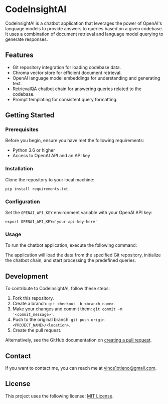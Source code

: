 # CodeInsightAI

CodeInsightAI is a chatbot application that leverages the power of OpenAI's language models to provide answers to queries based on a given codebase. It uses a combination of document retrieval and language model querying to generate responses.

## Features

- Git repository integration for loading codebase data.
- Chroma vector store for efficient document retrieval.
- OpenAI language model embeddings for understanding and generating text.
- RetrievalQA chatbot chain for answering queries related to the codebase.
- Prompt templating for consistent query formatting.

## Getting Started

### Prerequisites

Before you begin, ensure you have met the following requirements:

- Python 3.6 or higher
- Access to OpenAI API and an API key

### Installation

Clone the repository to your local machine:

```pip install requirements.txt```

### Configuration

Set the `OPENAI_API_KEY` environment variable with your OpenAI API key:

```export OPENAI_API_KEY='your-api-key-here'```

### Usage

To run the chatbot application, execute the following command:


The application will load the data from the specified Git repository, initialize the chatbot chain, and start processing the predefined queries.

## Development

To contribute to CodeInsightAI, follow these steps:

1. Fork this repository.
2. Create a branch: `git checkout -b <branch_name>`.
3. Make your changes and commit them: `git commit -m '<commit_message>'`.
4. Push to the original branch: `git push origin <PROJECT_NAME>/<location>`.
5. Create the pull request.

Alternatively, see the GitHub documentation on [creating a pull request](https://help.github.com/articles/creating-a-pull-request/).


## Contact

If you want to contact me, you can reach me at vince1otieno@gmail.com.

## License

This project uses the following license: [MIT License]().